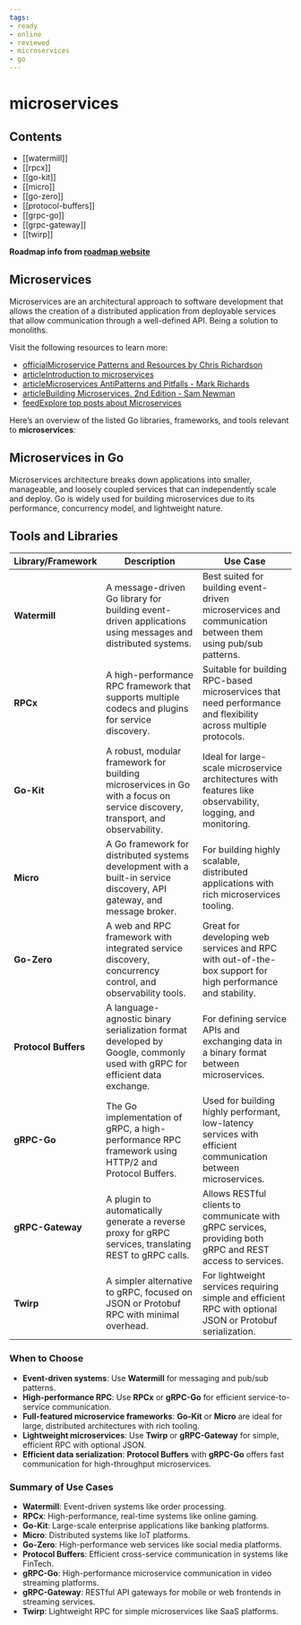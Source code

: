 ```yaml
---
tags:
- ready
- online
- reviewed
- microservices
- go
---
```


# microservices

## Contents

- [[watermill]]
- [[rpcx]]
- [[go-kit]]
- [[micro]]
- [[go-zero]]
- [[protocol-buffers]]
- [[grpc-go]]
- [[grpc-gateway]]
- [[twirp]]

__Roadmap info from [roadmap website](https://roadmap.sh/golang/microservices)__

## Microservices

Microservices are an architectural approach to software development that allows the creation of a distributed application from deployable services that allow communication through a well-defined API. Being a solution to monoliths.

Visit the following resources to learn more:

- [officialMicroservice Patterns and Resources by Chris Richardson](https://microservices.io/index.html)
- [articleIntroduction to microservices](https://developer.ibm.com/learningpaths/get-started-application-modernization/intro-microservices/introduction/)
- [articleMicroservices AntiPatterns and Pitfalls - Mark Richards](https://www.oreilly.com/content/microservices-antipatterns-and-pitfalls/)
- [articleBuilding Microservices, 2nd Edition - Sam Newman](https://samnewman.io/books/building_microservices_2nd_edition/)
- [feedExplore top posts about Microservices](https://app.daily.dev/tags/microservices?ref=roadmapsh)

Here’s an overview of the listed Go libraries, frameworks, and tools relevant to __microservices__:

## Microservices in Go

Microservices architecture breaks down applications into smaller, manageable, and loosely coupled services that can independently scale and deploy. Go is widely used for building microservices due to its performance, concurrency model, and lightweight nature.

## Tools and Libraries

| __Library/Framework__ | __Description__                                                                                       | __Use Case__                                                                                               |
|-----------------------|-------------------------------------------------------------------------------------------------------|------------------------------------------------------------------------------------------------------------|
| __Watermill__          | A message-driven Go library for building event-driven applications using messages and distributed systems. | Best suited for building event-driven microservices and communication between them using pub/sub patterns.   |
| __RPCx__               | A high-performance RPC framework that supports multiple codecs and plugins for service discovery.     | Suitable for building RPC-based microservices that need performance and flexibility across multiple protocols.|
| __Go-Kit__             | A robust, modular framework for building microservices in Go with a focus on service discovery, transport, and observability. | Ideal for large-scale microservice architectures with features like observability, logging, and monitoring.   |
| __Micro__              | A Go framework for distributed systems development with a built-in service discovery, API gateway, and message broker. | For building highly scalable, distributed applications with rich microservices tooling.                      |
| __Go-Zero__            | A web and RPC framework with integrated service discovery, concurrency control, and observability tools. | Great for developing web services and RPC with out-of-the-box support for high performance and stability.     |
| __Protocol Buffers__   | A language-agnostic binary serialization format developed by Google, commonly used with gRPC for efficient data exchange. | For defining service APIs and exchanging data in a binary format between microservices.                      |
| __gRPC-Go__            | The Go implementation of gRPC, a high-performance RPC framework using HTTP/2 and Protocol Buffers.    | Used for building highly performant, low-latency services with efficient communication between microservices. |
| __gRPC-Gateway__       | A plugin to automatically generate a reverse proxy for gRPC services, translating REST to gRPC calls. | Allows RESTful clients to communicate with gRPC services, providing both gRPC and REST access to services.   |
| __Twirp__              | A simpler alternative to gRPC, focused on JSON or Protobuf RPC with minimal overhead.                 | For lightweight services requiring simple and efficient RPC with optional JSON or Protobuf serialization.    |

### When to Choose

- __Event-driven systems__: Use __Watermill__ for messaging and pub/sub patterns.
- __High-performance RPC__: Use __RPCx__ or __gRPC-Go__ for efficient service-to-service communication.
- __Full-featured microservice frameworks__: __Go-Kit__ or __Micro__ are ideal for large, distributed architectures with rich tooling.
- __Lightweight microservices__: Use __Twirp__ or __gRPC-Gateway__ for simple, efficient RPC with optional JSON.
- __Efficient data serialization__: __Protocol Buffers__ with __gRPC-Go__ offers fast communication for high-throughput microservices.

### Summary of Use Cases

- __Watermill__: Event-driven systems like order processing.
- __RPCx__: High-performance, real-time systems like online gaming.
- __Go-Kit__: Large-scale enterprise applications like banking platforms.
- __Micro__: Distributed systems like IoT platforms.
- __Go-Zero__: High-performance web services like social media platforms.
- __Protocol Buffers__: Efficient cross-service communication in systems like FinTech.
- __gRPC-Go__: High-performance microservice communication in video streaming platforms.
- __gRPC-Gateway__: RESTful API gateways for mobile or web frontends in streaming services.
- __Twirp__: Lightweight RPC for simple microservices like SaaS platforms.
